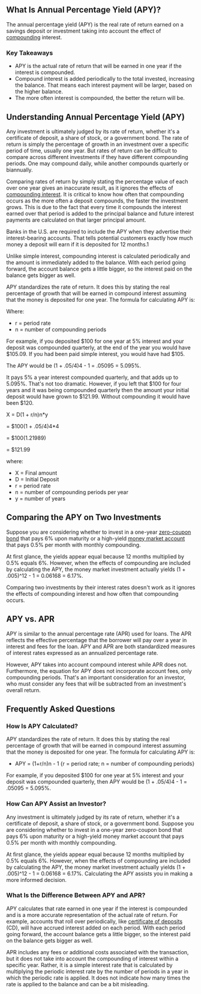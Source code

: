 ## What Is Annual Percentage Yield (APY)?

The annual percentage yield (APY) is the real rate of return earned on a savings deposit or investment taking into account the effect of [compounding](https://www.investopedia.com/terms/c/compounding.asp) interest.

### Key Takeaways

-   APY is the actual rate of return that will be earned in one year if the interest is compounded.
-   Compound interest is added periodically to the total invested, increasing the balance. That means each interest payment will be larger, based on the higher balance.
-   The more often interest is compounded, the better the return will be.

## Understanding Annual Percentage Yield (APY)

Any investment is ultimately judged by its rate of return, whether it's a certificate of deposit, a share of stock, or a government bond. The rate of return is simply the percentage of growth in an investment over a specific period of time, usually one year. But rates of return can be difficult to compare across different investments if they have different compounding periods. One may compound daily, while another compounds quarterly or biannually.

Comparing rates of return by simply stating the percentage value of each over one year gives an inaccurate result, as it ignores the effects of [compounding interest](https://www.investopedia.com/terms/c/compoundinterest.asp). It is critical to know how often that compounding occurs as the more often a deposit compounds, the faster the investment grows. This is due to the fact that every time it compounds the interest earned over that period is added to the principal balance and future interest payments are calculated on that larger principal amount.

Banks in the U.S. are required to include the APY when they advertise their interest-bearing accounts. That tells potential customers exactly how much money a deposit will earn if it is deposited for 12 months.1

Unlike simple interest, compounding interest is calculated periodically and the amount is immediately added to the balance. With each period going forward, the account balance gets a little bigger, so the interest paid on the balance gets bigger as well.

APY standardizes the rate of return. It does this by stating the real percentage of growth that will be earned in compound interest assuming that the money is deposited for one year. The formula for calculating APY is:

Where:

-   r = period rate 
-   n = number of compounding periods

For example, if you deposited $100 for one year at 5% interest and your deposit was compounded quarterly, at the end of the year you would have $105.09. If you had been paid simple interest, you would have had $105.

The APY would be (1 + .05/4)4 - 1 = .05095 = 5.095%.

It pays 5% a year interest compounded quarterly, and that adds up to 5.095%. That's not too dramatic. However, if you left that $100 for four years and it was being compounded quarterly then the amount your initial deposit would have grown to $121.99. Without compounding it would have been $120.

X = D(1 + r/n)n\*y

\= $100(1 + .05/4)4\*4

\= $100(1.21989)

\= $121.99

where:

-   X = Final amount
-   D = Initial Deposit
-   r = period rate 
-   n = number of compounding periods per year
-   y = number of years

## Comparing the APY on Two Investments

Suppose you are considering whether to invest in a one-year [zero-coupon bond](https://www.investopedia.com/terms/z/zero-couponbond.asp) that pays 6% upon maturity or a high-yield [money market account](https://www.investopedia.com/terms/m/moneymarketaccount.asp) that pays 0.5% per month with monthly compounding.

At first glance, the yields appear equal because 12 months multiplied by 0.5% equals 6%. However, when the effects of compounding are included by calculating the APY, the money market investment actually yields (1 + .005)^12 - 1 = 0.06168 = 6.17%.

Comparing two investments by their interest rates doesn't work as it ignores the effects of compounding interest and how often that compounding occurs.

## APY vs. APR

APY is similar to the annual percentage rate (APR) used for loans. The APR reflects the effective percentage that the borrower will pay over a year in interest and fees for the loan. APY and APR are both standardized measures of interest rates expressed as an annualized percentage rate.

However, APY takes into account compound interest while APR does not. Furthermore, the equation for APY does not incorporate account fees, only compounding periods. That's an important consideration for an investor, who must consider any fees that will be subtracted from an investment's overall return.

## Frequently Asked Questions

### How Is APY Calculated?

APY standardizes the rate of return. It does this by stating the real percentage of growth that will be earned in compound interest assuming that the money is deposited for one year. The formula for calculating APY is:

-   APY = (1+r/n)n \- 1 {r = period rate; n = number of compounding periods}

For example, if you deposited $100 for one year at 5% interest and your deposit was compounded quarterly, then APY would be (1 + .05/4)4 - 1 = .05095 = 5.095%.

### How Can APY Assist an Investor?

Any investment is ultimately judged by its rate of return, whether it's a certificate of deposit, a share of stock, or a government bond. Suppose you are considering whether to invest in a one-year zero-coupon bond that pays 6% upon maturity or a high-yield money market account that pays 0.5% per month with monthly compounding.

At first glance, the yields appear equal because 12 months multiplied by 0.5% equals 6%. However, when the effects of compounding are included by calculating the APY, the money market investment actually yields (1 + .005)^12 - 1 = 0.06168 = 6.17%. Calculating the APY assists you in making a more informed decision.

### What Is the Difference Between APY and APR?

APY calculates that rate earned in one year if the interest is compounded and is a more accurate representation of the actual rate of return. For example, accounts that roll over periodically, like [certificate of deposits](https://www.investopedia.com/terms/c/certificateofdeposit.asp) (CD), will have accrued interest added on each period. With each period going forward, the account balance gets a little bigger, so the interest paid on the balance gets bigger as well.

APR includes any fees or additional costs associated with the transaction, but it does not take into account the compounding of interest within a specific year. Rather, it is a simple interest rate that is calculated by multiplying the periodic interest rate by the number of periods in a year in which the periodic rate is applied. It does not indicate how many times the rate is applied to the balance and can be a bit misleading.